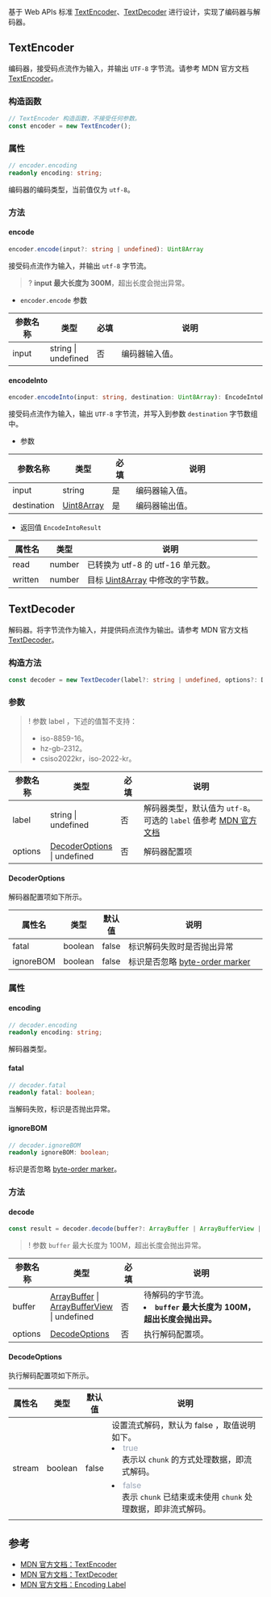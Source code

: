 基于 Web APIs 标准 [TextEncoder](https://developer.mozilla.org/en-US/docs/Web/API/TextEncoder/TextEncoder)、[TextDecoder](https://developer.mozilla.org/en-US/docs/Web/API/TextDecoder/TextDecoder) 进行设计，实现了编码器与解码器。

## TextEncoder
编码器，接受码点流作为输入，并输出 `UTF-8` 字节流。请参考 MDN 官方文档 [TextEncoder](https://developer.mozilla.org/en-US/docs/Web/API/TextEncoder/TextEncoder)。 

### 构造函数

```typescript
// TextEncoder 构造函数，不接受任何参数。
const encoder = new TextEncoder();
```

### 属性
```typescript
// encoder.encoding
readonly encoding: string;
```

编码器的编码类型，当前值仅为 `utf-8`。

### 方法
#### encode 
```typescript
encoder.encode(input?: string | undefined): Uint8Array
```
接受码点流作为输入，并输出 `utf-8` 字节流。

>? **input 最大长度为 300M**，超出长度会抛出异常。

- `encoder.encode` 参数

<table>
  <thead>
    <tr>
      <th width="15%">参数名称</th>
      <th width="15%">类型</th>
      <th width="10%">必填</th>
      <th width="60%">说明</th>
    </tr>
  </thead>
  <tbody>
    <tr>
      <td>input</td>
      <td>string | undefined</td>
      <td>否</td>
      <td>编码器输入值。</li>
      </td>
    </tr>
  </tbody>
</table>

#### encodeInto 
```typescript
encoder.encodeInto(input: string, destination: Uint8Array): EncodeIntoResult;
```
接受码点流作为输入，输出 `UTF-8` 字节流，并写入到参数 `destination` 字节数组中。

- 参数

<table>
  <thead>
    <tr>
      <th width="15%">参数名称</th>
      <th width="15%">类型</th>
      <th width="10%">必填</th>
      <th width="60%">说明</th> 
    </tr>
  </thead>
  <tbody>
    <tr>
      <td>input</td>
      <td>string</td>
      <td>是</td>
      <td>编码器输入值。</td>
    </tr>
    <tr>
      <td>destination</td>
      <td><a href="https://developer.mozilla.org/en-US/docs/Web/JavaScript/Reference/Global_Objects/Uint8Array">Uint8Array</a></td>
      <td>是</td>
      <td>编码器输出值。</td>
    </tr>
  </tbody>
</table>


- 返回值 `EncodeIntoResult`

<table>
  <thead>
    <tr>
      <th width="15%">属性名</th>
      <th width="15%">类型</th>
      <th width="70%">说明</th>
    </tr>
  </thead>
  <tbody>
    <tr>
      <td>read</td>
      <td>number</td>
      <td>已转换为 utf-8 的 utf-16 单元数。</td>
    </tr>
    <tr>
      <td>written</td>
      <td>number</td>
      <td>目标 <a href="https://developer.mozilla.org/en-US/docs/Web/JavaScript/Reference/Global_Objects/Uint8Array">Uint8Array</a> 中修改的字节数。</td>
    </tr>
  </tbody>
</table>

## TextDecoder
解码器。将字节流作为输入，并提供码点流作为输出。请参考 MDN 官方文档 [TextDecoder](https://developer.mozilla.org/en-US/docs/Web/API/TextDecoder/TextDecoder)。

### 构造方法

```typescript
const decoder = new TextDecoder(label?: string | undefined, options?: DecoderOptions | undefined): TextEncoder;
```

### 参数

>! 参数 label ，下述的值暂不支持：
>- iso-8859-16。
>- hz-gb-2312。
>- csiso2022kr，iso-2022-kr。

<table>
  <thead>
    <tr>
      <th width="15%">参数名称</th>
      <th width="15%">类型</th>
      <th width="10%">必填</th>
      <th width="60%">说明</th> 
    </tr>
  </thead>
  <tbody>
    <tr>
      <td>label</td>
      <td>string | undefined</td>
      <td>否</td>
      <td>
        解码器类型，默认值为 <code>utf-8</code>。可选的 <code>label</code> 值参考 <a href="https://developer.mozilla.org/en-US/docs/Web/API/Encoding_API/Encodings">MDN 官方文档</a>
      </td>
    </tr>
    <tr>
      <td>options</td>
      <td><a href="#MatchOptions">DecoderOptions</a> | undefined</td>
      <td>否</td>
      <td>解码器配置项</td>
    </tr>
  </tbody>
</table>

#### DecoderOptions[](id:MatchOptions)
解码器配置项如下所示。

<table>
	<thead>
		<tr>
			<th width="10%">属性名</th>
			<th width="15%">类型</th>
			<th width="10%">默认值</th>
			<th width="65%">说明</th>
	</tr>
	</thead>
	<tbody>
		<tr>
			<td>fatal</td>
			<td>boolean</td>
			<td>false</td>
			<td>标识解码失败时是否抛出异常</td>
		</tr>
    <tr>
			<td>ignoreBOM</td>
			<td>boolean</td>
			<td>false</td>
			<td>标识是否忽略 <a href="https://www.w3.org/International/questions/qa-byte-order-mark">byte-order marker</a></td>
		</tr>
	</tbody>
</table>

### 属性
#### encoding
```typescript
// decoder.encoding
readonly encoding: string;
```
解码器类型。

#### fatal
```typescript
// decoder.fatal
readonly fatal: boolean;
```

当解码失败，标识是否抛出异常。

#### ignoreBOM
```typescript
// decoder.ignoreBOM
readonly ignoreBOM: boolean;
```
标识是否忽略 [byte-order marker](https://www.w3.org/International/questions/qa-byte-order-mark)。

### 方法
#### decode

```typescript
const result = decoder.decode(buffer?: ArrayBuffer | ArrayBufferView | undefined, options?: DecodeOptions | undefined): string;
```
>! 参数 `buffer` 最大长度为 100M，超出长度会抛出异常。
<table>
  <thead>
    <tr>
      <th width="15%">参数名称</th>
      <th width="15%">类型</th>
      <th width="10%">必填</th>
      <th width="60%">说明</th> 
    </tr>
  </thead>
  <tbody>
    <tr>
      <td>buffer</td>
      <td>
        <a href="https://developer.mozilla.org/en-US/docs/Web/JavaScript/Reference/Global_Objects/ArrayBuffer">ArrayBuffer</a> | <a href="https://developer.mozilla.org/en-US/docs/Web/JavaScript/Reference/Global_Objects/ArrayBuffer">ArrayBufferView</a> | undefined
      </td>
      <td>否</td>
      <td>
        待解码的字节流。<br>
        <li><strong><code>buffer</code> 最大长度为 100M<strong>，超出长度会抛出异。</li>
      </td>
    </tr>
    <tr>
      <td>options</td>
      <td>
        <a href="#DecodeOptions">DecodeOptions</a>
      </td>
      <td>否</td>
      <td>执行解码配置项。</td>
    </tr>
  </tbody>
</table>

#### DecodeOptions[](id:DecodeOptions)
执行解码配置项如下所示。

<table>
	<thead>
		<tr>
			<th width="10%">属性名</th>
			<th width="15%">类型</th>
			<th width="10%">默认值</th>
			<th width="65%">说明</th>
	  </tr>
	</thead>
	<tbody>
		<tr>
			<td>stream</td>
			<td>boolean</td>
			<td>false</td>
			<td>
        设置流式解码，默认为 false ，取值说明如下。<br/>
        <li>
          <font color="#9ba6b7">true</font><br/>
          <div style="padding-left: 20px;padding-bottom: 6px">
            表示以 <code>chunk</code> 的方式处理数据，即流式解码。
          </div>
        </li>
        <li>
          <font color="#9ba6b7">false</font><br/>
          <div style="padding-left: 20px;padding-bottom: 6px">
            表示 <code>chunk</code> 已结束或未使用 <code>chunk</code> 处理数据，即非流式解码。
          </div>
        </li>
      </td>
		</tr>
	</tbody>
</table>

## 参考
* [MDN 官方文档：TextEncoder](https://developer.mozilla.org/en-US/docs/Web/API/TextEncoder)
* [MDN 官方文档：TextDecoder](https://developer.mozilla.org/en-US/docs/Web/API/TextDecoder)
* [MDN 官方文档：Encoding Label](https://developer.mozilla.org/en-US/docs/Web/API/Encoding_API/Encodings)
